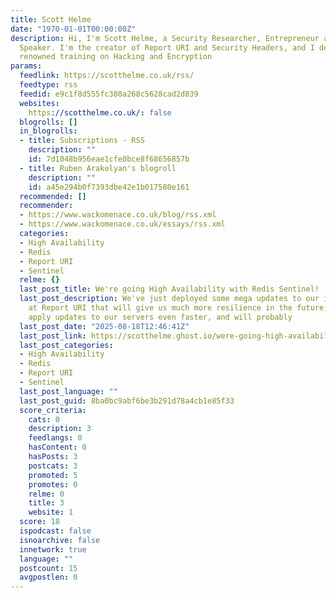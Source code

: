 ```yaml
---
title: Scott Helme
date: "1970-01-01T00:00:00Z"
description: Hi, I'm Scott Helme, a Security Researcher, Entrepreneur and International
  Speaker. I'm the creator of Report URI and Security Headers, and I deliver world
  renowned training on Hacking and Encryption
params:
  feedlink: https://scotthelme.co.uk/rss/
  feedtype: rss
  feedid: e9c1f8d555fc380a268c5628cad2d839
  websites:
    https://scotthelme.co.uk/: false
  blogrolls: []
  in_blogrolls:
  - title: Subscriptions - RSS
    description: ""
    id: 7d1048b956eae1cfe0bce8f68656857b
  - title: Ruben Arakelyan's blogroll
    description: ""
    id: a45e294b0f7393dbe42e1b017580e161
  recommended: []
  recommender:
  - https://www.wackomenace.co.uk/blog/rss.xml
  - https://www.wackomenace.co.uk/essays/rss.xml
  categories:
  - High Availability
  - Redis
  - Report URI
  - Sentinel
  relme: {}
  last_post_title: We're going High Availability with Redis Sentinel!
  last_post_description: We've just deployed some mega updates to our infrastructure
    at Report URI that will give us much more resilience in the future, allow us to
    apply updates to our servers even faster, and will probably
  last_post_date: "2025-08-18T12:46:41Z"
  last_post_link: https://scotthelme.ghost.io/were-going-high-availability-with-redis-sentinel/
  last_post_categories:
  - High Availability
  - Redis
  - Report URI
  - Sentinel
  last_post_language: ""
  last_post_guid: 8ba0bc9abf6be3b291d78a4cb1e85f33
  score_criteria:
    cats: 0
    description: 3
    feedlangs: 0
    hasContent: 0
    hasPosts: 3
    postcats: 3
    promoted: 5
    promotes: 0
    relme: 0
    title: 3
    website: 1
  score: 18
  ispodcast: false
  isnoarchive: false
  innetwork: true
  language: ""
  postcount: 15
  avgpostlen: 0
---
```

